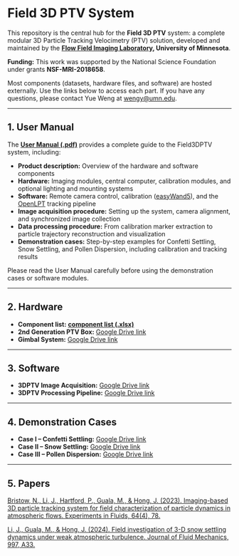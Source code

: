 # Field 3D PTV System

This repository is the central hub for the **Field 3D PTV** system: a complete modular 3D Particle Tracking Velocimetry (PTV) solution, developed and maintained by the **[Flow Field Imaging Laboratory](https://www.jiaronghonglab.com/team), University of Minnesota**.  

**Funding:** This work was supported by the National Science Foundation under grants **NSF-MRI-2018658**.  

Most components (datasets, hardware files, and software) are hosted externally. Use the links below to access each part. If you have any questions, please contact Yue Weng at [wengy@umn.edu](mailto:wengy@umn.edu).

---

## **1. User Manual**

The [**User Manual (.pdf)**](Field3DPTV_v1p0_notes.pdf) provides a complete guide to the Field3DPTV system, including:  

- **Product description:** Overview of the hardware and software components  
- **Hardware:** Imaging modules, central computer, calibration modules, and optional lighting and mounting systems  
- **Software:** Remote camera control, calibration ([easyWand5](https://biomech.web.unc.edu/wand-calibration-tools/)), and the [OpenLPT](https://github.com/JHU-NI-LAB/OpenLPT_Shake-The-Box) tracking pipeline  
- **Image acquisition procedure:** Setting up the system, camera alignment, and synchronized image collection  
- **Data processing procedure:** From calibration marker extraction to particle trajectory reconstruction and visualization  
- **Demonstration cases:** Step-by-step examples for Confetti Settling, Snow Settling, and Pollen Dispersion, including calibration and tracking results  

Please read the User Manual carefully before using the demonstration cases or software modules.  

---


## **2. Hardware** 

- **Component list:** [**component list (.xlsx)**](Open3DPTV_v1p0_component_list.xlsx)  
- **2nd Generation PTV Box:** [Google Drive link](https://drive.google.com/drive/folders/15a9b34JrsrrxFkMitJ5U5t6kt57XvQb6?usp=sharing)  
- **Gimbal System:** [Google Drive link](https://drive.google.com/drive/folders/15a9b34JrsrrxFkMitJ5U5t6kt57XvQb6?usp=sharing)  

---

## **3. Software**

- **3DPTV Image Acquisition:** [Google Drive link](https://drive.google.com/drive/folders/15ao5bdWWH_cBTn2dvygWqeJexv5YywRz?usp=sharing)  
- **3DPTV Processing Pipeline:** [Google Drive link](https://drive.google.com/drive/folders/15ao5bdWWH_cBTn2dvygWqeJexv5YywRz?usp=sharing)  

---

## **4. Demonstration Cases**

- **Case I – Confetti Settling:** [Google Drive link](https://drive.google.com/drive/folders/15a2_MIlQifZ0AHN62mwUfisRs9se8s50?usp=sharing)  
- **Case II – Snow Settling:** [Google Drive link](https://drive.google.com/drive/folders/15a2_MIlQifZ0AHN62mwUfisRs9se8s50?usp=sharing)   
- **Case III – Pollen Dispersion:** [Google Drive link](https://drive.google.com/drive/folders/15a2_MIlQifZ0AHN62mwUfisRs9se8s50?usp=sharing)   



---

## **5. Papers**

[Bristow, N., Li, J., Hartford, P., Guala, M., & Hong, J. (2023). Imaging-based 3D particle tracking system for field characterization of particle dynamics in atmospheric flows. Experiments in Fluids, 64(4), 78.](papers/bristow2023ef.pdf)

[Li, J., Guala, M., & Hong, J. (2024). Field investigation of 3-D snow settling dynamics under weak atmospheric turbulence. Journal of Fluid Mechanics, 997, A33.](papers/li2024jfm.pdf)

